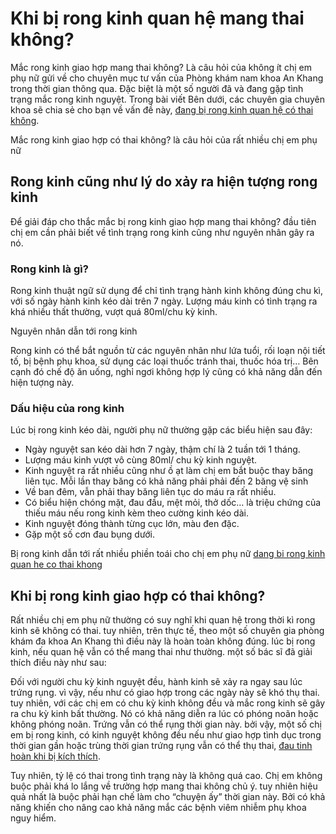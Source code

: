 <h1>Khi bị rong kinh quan hệ mang thai không?</h1>

<p>Mắc rong kinh giao hợp mang thai không? Là câu hỏi của không ít chị em phụ nữ gửi về cho chuyên mục tư vấn của Phòng khám nam khoa An Khang trong thời gian thông qua. Đặc biệt là một số người đã và đang gặp tình trạng mắc rong kinh nguyệt. Trong bài viết Bên dưới, các chuyên gia chuyên khoa sẽ chia sẻ cho bạn về vấn đề này, <a href="http://phongkhamdaidong.vn/dang-bi-rong-kinh-quan-he-co-thai-khong-85.html">đang bị rong kinh quan hệ có thai không</a>.</p>

<p>Mắc rong kinh giao hợp có thai không? là câu hỏi của rất nhiều chị em phụ nữ</p>

<h2>Rong kinh cũng như lý do xảy ra hiện tượng rong kinh</h2>

<p>Để giải đáp cho thắc mắc bị rong kinh giao hợp mang thai không? đầu tiên chị em cần phải biết về tình trạng rong kinh cũng như nguyên nhân gây ra nó.</p>

<h3>Rong kinh là gì?</h3>

<p>Rong kinh thuật ngữ sử dụng để chỉ tình trạng hành kinh không đúng chu kì, với số ngày hành kinh kéo dài trên 7 ngày. Lượng máu kinh có tình trạng ra khá nhiều thất thường, vượt quá 80ml/chu kỳ kinh.</p>

<p>Nguyên nhân dẫn tới rong kinh</p>

<p>Rong kinh có thể bắt nguồn từ các nguyên nhân như lứa tuổi, rối loạn nội tiết tố, bị bệnh phụ khoa, sử dụng các loại thuốc tránh thai, thuốc hóa trị&hellip; Bên cạnh đó chế độ ăn uống, nghỉ ngơi không hợp lý cũng có khả năng dẫn đến hiện tượng này.</p>

<h3>Dấu hiệu của rong kinh</h3>

<p>Lúc bị rong kinh kéo dài, người phụ nữ thường gặp các biểu hiện sau đây:</p>

<ul>
	<li>Ngày nguyệt san kéo dài hơn 7 ngày, thậm chí là 2 tuần tới 1 tháng.</li>
	<li>Lượng máu kinh vượt vô cùng 80ml/ chu kỳ kinh nguyệt.</li>
	<li>Kinh nguyệt ra rất nhiều cũng như ồ ạt làm chị em bắt buộc thay băng liên tục. Mỗi lần thay băng có khả năng phải phải đến 2 băng vệ sinh</li>
	<li>Về ban đêm, vẫn phải thay băng liên tục do máu ra rất nhiều.</li>
	<li>Có biểu hiện chóng mặt, đau đầu, mệt mỏi, thở dốc&hellip; là triệu chứng của thiếu máu nếu rong kinh kèm theo cường kinh kéo dài.</li>
	<li>Kinh nguyệt đóng thành từng cục lớn, màu đen đặc.</li>
	<li>Gặp một số cơn đau bụng dưới.</li>
</ul>

<div id="attachment_13009">
<p>Bị rong kinh dẫn tới rất nhiều phiền toái cho chị em phụ nữ <a href="http://phongkhamdaidong.vn/dang-bi-rong-kinh-quan-he-co-thai-khong-85.html">dang bi rong kinh quan he co thai khong</a></p>
</div>

<h2>Khi bị rong kinh giao hợp có thai không?</h2>

<p>Rất nhiều chị em phụ nữ thường có suy nghĩ khi quan hệ trong thời kì rong kinh sẽ không có thai. tuy nhiên, trên thực tế, theo một số chuyên gia phòng khám đa khoa An Khang thì điều này là hoàn toàn không đúng. lúc bị rong kinh, nếu quan hệ vẫn có thể mang thai như thường. một số bác sĩ đã giải thích điều này như sau:</p>

<p>Đối với người chu kỳ kinh nguyệt đều, hành kinh sẽ xảy ra ngay sau lúc trứng rụng. vì vậy, nếu như có giao hợp trong các ngày này sẽ khó thụ thai. tuy nhiên, với các chị em có chu kỳ kinh không đều và mắc rong kinh sẽ gây ra chu kỳ kinh bất thường. Nó có khả năng diễn ra lúc có phóng noãn hoặc không phóng noãn. Trứng vẫn có thể rụng thời gian này. bởi vậy, một số chị em bị rong kinh, có kinh nguyệt không đều nếu như giao hợp tình dục trong thời gian gần hoặc trùng thời gian trứng rụng vẫn có thể thụ thai, <a href="http://phongkhamdaidong.vn/dau-bung-duoi-va-tinh-hoan-khi-bi-kich-thich-do-dau-89.html">đau tinh hoàn khi bị kích thích</a>.</p>

<p>Tuy nhiên, tỷ lệ có thai trong tình trạng này là không quá cao. Chị em không buộc phải khá lo lắng về trường hợp mang thai không chủ ý. tuy nhiên hiệu quả nhất là buộc phải hạn chế làm cho &ldquo;chuyện ấy&rdquo; thời gian này. Bởi có khả năng khiến cho nâng cao khả năng mắc các bệnh viêm nhiễm phụ khoa nguy hiểm.</p>

<p>&nbsp;</p>

